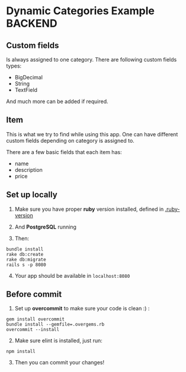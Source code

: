 # Dynamic Categories Example BACKEND

## Custom fields

Is always assigned to one category.
There are following custom fields types:

* BigDecimal
* String
* TextField

And much more can be added if required.

## Item

This is what we try to find while using this app.
One can have different custom fields depending on category is assigned to.

There are a few basic fields that each item has:

* name
* description
* price

## Set up locally

1. Make sure you have proper **ruby** version installed, defined in [.ruby-version](.ruby-version)

2. And **PostgreSQL** running

3. Then:
  ```
  bundle install
  rake db:create
  rake db:migrate
  rails s -p 8080
  ```

4. Your app should be available in `localhost:8080`

## Before commit

1. Set up **overcommit** to make sure your code is clean :) :

  ```
  gem install overcommit
  bundle install --gemfile=.overgems.rb
  overcommit --install
  ```

2. Make sure elint is installed, just run:
  ```
  npm install
  ```

3. Then you can commit your changes!
